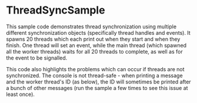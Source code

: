 # ThreadSyncSample
This sample code demonstrates thread synchronization using multiple different synchronization objects (specifically thread 
handles and events).  It spawns 20 threads which each print out when they start and when they finish.  One thread will 
set an event, while the main thread (which spawned all the worker threads) waits for all 20 threads to complete, as well 
as for the event to be signalled.

This code also highlights the problems which can occur if threads are not synchronized.  The console is not thread-safe - 
when printing a message and the worker thread's ID (as below), the ID will sometimes be printed after a bunch of other 
messages (run the sample a few times to see this issue at least once).
